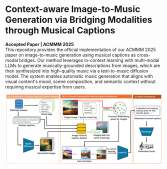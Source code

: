 # Context-aware Image-to-Music Generation via Bridging Modalities through Musical Captions  
**Accepted Paper | ACMMM 2025**  
This repository provides the official implementation of our ACMMM 2025 paper on image-to-music generation using musical captions as cross-modal bridges. Our method leverages in-context learning with multi-modal LLMs to generate musically-grounded descriptions from images, which are then synthesized into high-quality music via a text-to-music diffusion model. The system enables automatic music generation that aligns with visual content's mood, scene composition, and semantic context without requiring musical expertise from users.
<div align="center">
  <img src="PM.png" width="800" alt="Method pipeline"/>
</div>
